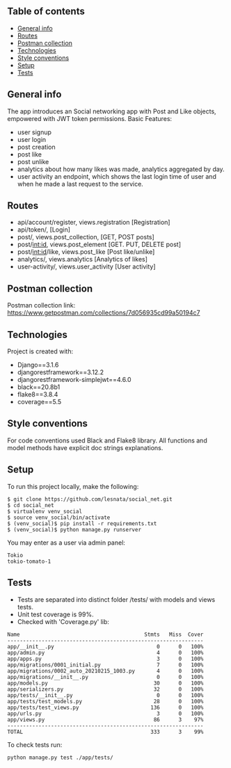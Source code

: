 ## Table of contents
* [General info](#general-info)
* [Routes](#routes)
* [Postman collection](#postman-collection)
* [Technologies](#technologies)
* [Style conventions](#style-conventions)
* [Setup](#setup)
* [Tests](#tests)

## General info
The app introduces an Social networking app with Post and Like objects,
empowered with JWT token permissions.
Basic Features:
- user signup
- user login
- post creation
- post like
- post unlike
- analytics about how many likes was made, analytics aggregated by day.
- user activity an endpoint, which shows the last login time of user
and when he made a last request to the service.



## Routes
- api/account/register, views.registration [Registration]
- api/token/, [Login]
- post/, views.post_collection, [GET, POST posts]
- post/<int:id>, views.post_element [GET. PUT, DELETE post] 
- post/<int:id>/like, views.post_like [Post like/unlike]
- analytics/, views.analytics [Analytics of likes]
- user-activity/, views.user_activity [User activity]


## Postman collection
Postman collection link: 
https://www.getpostman.com/collections/7d056935cd99a50194c7

## Technologies
Project is created with:
* Django==3.1.6
* djangorestframework==3.12.2
* djangorestframework-simplejwt==4.6.0
* black==20.8b1
* flake8==3.8.4
* coverage==5.5


## Style conventions
For code conventions used Black and Flake8 library. 
All functions and model methods have explicit doc strings explanations.


## Setup
To run this project locally, make the following:

```
$ git clone https://github.com/lesnata/social_net.git
$ cd social_net
$ virtualenv venv_social
$ source venv_social/bin/activate
$ (venv_social)$ pip install -r requirements.txt
$ (venv_social)$ python manage.py runserver
```

You may enter as a user via admin panel:
```
Tokio
tokio-tomato-1
```

## Tests
* Tests are separated into distinct folder /tests/ with models and views tests. 
* Unit test coverage is 99%. 
* Checked with 'Coverage.py' lib:

```
Name                                        Stmts   Miss  Cover
---------------------------------------------------------------
app/__init__.py                                 0      0   100%
app/admin.py                                    4      0   100%
app/apps.py                                     3      0   100%
app/migrations/0001_initial.py                  7      0   100%
app/migrations/0002_auto_20210215_1003.py       4      0   100%
app/migrations/__init__.py                      0      0   100%
app/models.py                                  30      0   100%
app/serializers.py                             32      0   100%
app/tests/__init__.py                           0      0   100%
app/tests/test_models.py                       28      0   100%
app/tests/test_views.py                       136      0   100%
app/urls.py                                     3      0   100%
app/views.py                                   86      3    97%
---------------------------------------------------------------
TOTAL                                         333      3    99%

```

To check tests run: 
```
python manage.py test ./app/tests/
```
